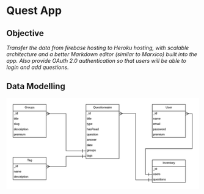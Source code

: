 # Quest App

## Objective

_Transfer the data from firebase hosting to Heroku hosting, with scalable architecture and a better Markdown editor (similar to Marxico) built into the app. Also provide OAuth 2.0 authentication so that users will be able to login and add questions._

## Data Modelling

![Data Modelling](./data-modelling.png)
